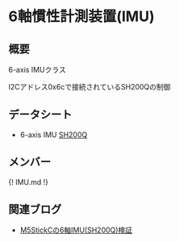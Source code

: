 # 6軸慣性計測装置(IMU)

## 概要

6-axis IMUクラス

I2Cアドレス0x6cで接続されているSH200Qの制御

## データシート

- 6-axis IMU [SH200Q](https://github.com/m5stack/M5-Schematic/blob/master/Core/SH200Q.pdf)


## メンバー

{! IMU.md !}









## 関連ブログ
- [M5StickCの6軸IMU(SH200Q)検証](https://lang-ship.com/blog/?p=570)


